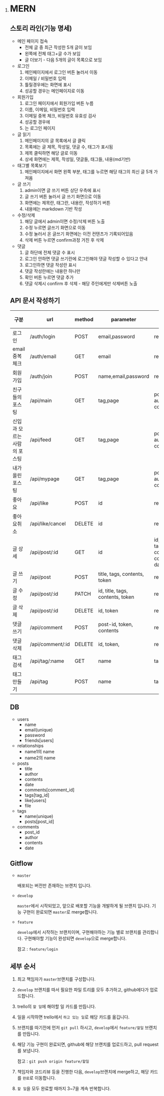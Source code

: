 1. # MERN

   ## 스토리 라인(기능 명세)

   - 메인 페이지 접속
     - 전체 글 중 최근 작성한 5개 글이 보임
     - 왼쪽에 전체 태그+글 수가 보임
     - 글 더보기 - 다음 5개의 글이 목록으로 보임
   - 로그인
     1. 메인페이지에서 로그인 버튼 눌러서 이동
     2. 이메일 / 비밀번호 입력
     3. 틀릴경우에는 화면에 표시
     4. 성공할 경우는 메인페이지로 이동
   - 회원가입
     1. 로그인 페이지에서 회원가입 버튼 누름
     2. 이름, 이메일, 비밀번호 입력
     3. 이메일 중복 체크, 비밀번호 유효성 검사
     4. 성공할 경우에
     5.  는 로그인 페이지
   - 글 읽기
     1. 메인페이지의 글 목록에서 글 클릭
     2. 목록에는 글 제목, 작성일, 댓글 수, 태그가 표시됨
     3. 제목 클릭하면 해당 글로 이동
     4. 상세 화면에는 제목, 작성일, 댓글들, 태그들, 내용(md기반)
   - 태그별 목록보기
     1. 메인페이지에서 화면 왼쪽 부분, 태그를 누르면 해당 태그의 최신 글 5개 가져옴
   - 글 쓰기
     1. admin이면 글 쓰기 버튼 상단 우측에 표시
     2. 글 쓰기 버튼 눌러서 글 쓰기 화면으로 이동
     3. 화면에는 제목란, 태그란, 내용란, 작성하기 버튼
     4. 내용에는 markdown 기반 작성
   - 수정/삭제
     1. 해당 글에서 admin이면 수정/삭제 버튼 노출
     2. 수정 누르면 글쓰기 화면으로 이동
     3. 수정 눌러서 온 글쓰기 화면에는 이전 컨텐츠가 기록되어있음
     4. 삭제 버튼 누르면 confirm과정 거친 후 삭제
   - 댓글
     1. 글 하단에 전체 댓글 수 표시
     2. 로그인 안하면 댓글 쓰기란에 로그인해야 댓글 작성할 수 있다고 안내
     3. 로그인하면 댓글 작성란 표시
     4. 댓글 작성란에는 내용란 하나만
     5. 확인 버튼 누르면 댓글 추가
     6. 댓글 삭제시 confirm 후 삭제 - 해당 주인에게만 삭제버튼 노출

   ## API 문서 작성하기

   | 구분                        | url              | method | parameter                        | response(default로 error가 포함)                             |
   | --------------------------- | ---------------- | ------ | -------------------------------- | ------------------------------------------------------------ |
   | 로그인                      | /auth/login      | POST   | email,password                   | result(B),token,admin(B)                                     |
   | email 중복체크              | /auth/email      | GET    | email                            | result(B)                                                    |
   | 회원가입                    | /auth/join       | POST   | name,email,password              | result(B)                                                    |
   | 친구들의 포스팅             | /api/main        | GET    | tag,page                         | posts[{id, title, date, author, tags, comments,like}]        |
   | 신입과 모르는 사람의 포스팅 | /api/feed        | GET    | tag,page                         | posts[{id, title, date, author, tags, comments,like}]        |
   | 내가 올린 포스팅            | /api/mypage      | GET    | tag,page                         | posts[{id, title, date, author, tags, comments}]             |
   | 좋아요                      | /api/like        | POST   | id                               | result(B)                                                    |
   | 좋아요취소                  | /api/like/cancel | DELETE | id                               | result(B)                                                    |
   | 글 상세                     | /api/post/:id    | GET    | id                               | id, title, date, author, tags[{id,name}], contents, comments[{author, date, contents,like}] |
   | 글 쓰기                     | /api/post        | POST   | title, tags, contents, token     | result(B)                                                    |       | /api/post        | POST   | tags, contents, token,file     | result(B)                                                    
   | 글 수정                     | /api/post/:id    | PATCH  | id, title, tags, contents, token | result(B)                                                    |
   | 글 삭제                     | /api/post/:id    | DELETE | id, token                        | result(B)                                                    |
   | 댓글 쓰기                   | /api/comment     | POST   | post-id, token, contents         | result(B)                                                    |
   | 댓글 삭제                   | /api/comment/:id | DELETE | id, token,                       | result(B)                                                    |
   | 태그 검색                   | /api/tag/:name   | GET    | name                             | tag{id,name,posts}                                           |
   | 태그 만들기                 | /api/tag         | POST   | name                             | tag{id,name,posts}                                           |

   ## DB

   - users
     - name
     - email(unique)
     - password
     - friends[users]
   - relationships
     - name1의 name
     - name2의 name
   - posts
     - title
     - author
     - contents
     - date
     - comments[comment_id]
     - tags[tag_id]
     - like[users]
     - file
   - tags
     - name(unique)
     - posts[post_id]
   - comments
     - post_id
     - author
     - contents
     - date

   ## Gitflow

   - `master`

     배포되는 버전만 존재하는 브랜치 입니다.

   - `develop`

     `master`에서 시작되었고, 앞으로 배포할 기능을 개발하게 될 브랜치 입니다. 기능 구현이 완료되면 `master`로 merge합니다.

   - `feature`

     `develop`에서 시작하는 브랜치이며, 구현해야하는 기능 별로 브랜치를 관리합니다. 구현해야할 기능이 완성되면 `develop`으로 merge합니다.

     참고 : `feature/login`

   ## 세부 순서

   1. 최고 책임자가 `master`브랜치를 구성합니다.

   2. `develop` 브랜치를 따서 필요한 파일 트리를 모두 추가하고, github에다가 업로드합니다.

   3. trello의 `할 일`에 해야할 일 카드를 만듭니다.

   4. 일을 시작하면 trello에서 `하고 있는 일`로 해당 카드를 옮깁니다.

   5. 브랜치를 따기전에 먼저 `git pull` 하시고, `develop`에서 `feature/할일` 브랜치를 만듭니다.

   6. 해당 기능 구현이 완료되면, github에 해당 브랜치를 업로드하고, pull request를 보냅니다.

      참고 : `git push origin feature/할일`

   7. 책임자와 코드리뷰 등을 진행한 다음, `develop`브랜치에 merge하고, 해당 카드를 `완료`로 이동합니다.

   8. `할 일`을 모두 완료할 때까지 3~7을 계속 반복합니다.

      
